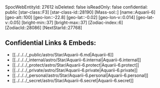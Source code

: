 ﻿---
location: [-0.02,22.8,100]
type: Star
tags:
- astro/Star

---
SpocWebEntityId: 27612
isDeleted: false
isReadOnly: false
confidential: public
[star-class::F3]
[star-class-id::28190]
[Mass-sol::]
[name::Aquarii-6]
[geo-alt::100]
[geo-lon::-22.8]
[geo-lat::-0.02]
[geo-lon-v::0.014]
[geo-lat-v::0.05]
[bright-min::37]
[bright-max::37]
[Zodiac-index::6]
[ZodiacId::28086]
[NextStarId::27768]



## Confidential Links & Embeds: 
- [[../../../_public/astro/Star/Aquarii-6.md|Aquarii-6]] 
- [[../../../_internal/astro/Star/Aquarii-6.internal|Aquarii-6.internal]] 
- [[../../../_protect/astro/Star/Aquarii-6.protect|Aquarii-6.protect]] 
- [[../../../_private/astro/Star/Aquarii-6.private|Aquarii-6.private]] 
- [[../../../_personal/astro/Star/Aquarii-6.personal|Aquarii-6.personal]] 
- [[../../../_secret/astro/Star/Aquarii-6.secret|Aquarii-6.secret]]

